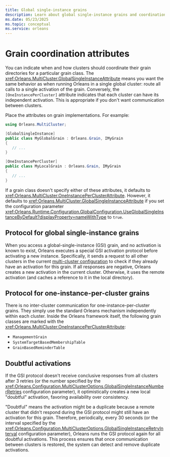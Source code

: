 ```yaml
---
title: Global single-instance grains
description: Learn about global single-instance grains and coordination attributes in .NET Orleans.
ms.date: 05/23/2025
ms.topic: conceptual
ms.service: orleans
---
```


# Grain coordination attributes

You can indicate when and how clusters should coordinate their grain directories for a particular grain class. The <xref:Orleans.MultiCluster.GlobalSingleInstanceAttribute> means you want the same behavior as when running Orleans in a single global cluster: route all calls to a single activation of the grain. Conversely, the `[OneInstancePerCluster]` attribute indicates that each cluster can have its independent activation. This is appropriate if you don't want communication between clusters.

Place the attributes on grain implementations. For example:

```csharp
using Orleans.MultiCluster;

[GlobalSingleInstance]
public class MyGlobalGrain : Orleans.Grain, IMyGrain
{
   // ...
}

[OneInstancePerCluster]
public class MyLocalGrain : Orleans.Grain, IMyGrain
{
   // ...
}
```

If a grain class doesn't specify either of these attributes, it defaults to <xref:Orleans.MultiCluster.OneInstancePerClusterAttribute>. However, it defaults to <xref:Orleans.MultiCluster.GlobalSingleInstanceAttribute> if you set the configuration parameter <xref:Orleans.Runtime.Configuration.GlobalConfiguration.UseGlobalSingleInstanceByDefault?displayProperty=nameWithType> to `true`.

## Protocol for global single-instance grains

When you access a global-single-instance (GSI) grain, and no activation is known to exist, Orleans executes a special GSI activation protocol before activating a new instance. Specifically, it sends a request to all other clusters in the current [multi-cluster configuration](multi-cluster-configuration.md) to check if they already have an activation for this grain. If all responses are negative, Orleans creates a new activation in the current cluster. Otherwise, it uses the remote activation (and caches a reference to it in the local directory).

## Protocol for one-instance-per-cluster grains

There is no inter-cluster communication for one-instance-per-cluster grains. They simply use the standard Orleans mechanism independently within each cluster. Inside the Orleans framework itself, the following grain classes are marked with the <xref:Orleans.MultiCluster.OneInstancePerClusterAttribute>:

- `ManagementGrain`
- `SystemTargetBasedMembershipTable`
- `GrainBasedReminderTable`

## Doubtful activations

If the GSI protocol doesn't receive conclusive responses from all clusters after 3 retries (or the number specified by the <xref:Orleans.Configuration.MultiClusterOptions.GlobalSingleInstanceNumberRetries> configuration parameter), it optimistically creates a new local "doubtful" activation, favoring availability over consistency.

"Doubtful" means the activation might be a duplicate because a remote cluster that didn't respond during the GSI protocol might still have an activation for this grain. Therefore, periodically, every 30 seconds (or the interval specified by the <xref:Orleans.Configuration.MultiClusterOptions.GlobalSingleInstanceRetryInterval> configuration parameter), Orleans runs the GSI protocol again for all doubtful activations. This process ensures that once communication between clusters is restored, the system can detect and remove duplicate activations.
